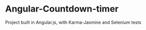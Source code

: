 Angular-Countdown-timer
=======================

Project built in Angular.js, with Karma-Jasmine and Selenium tests
